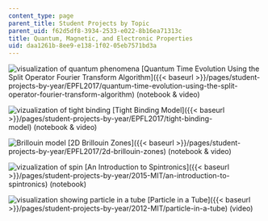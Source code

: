```yaml
---
content_type: page
parent_title: Student Projects by Topic
parent_uid: f62d5df8-3934-2533-e022-8b16ea71313c
title: Quantum, Magnetic, and Electronic Properties
uid: daa1261b-8ee9-e138-1f02-05eb7571bd3a
---
```


![visualization of quantum phenomena](BASEURL_PLACEHOLDER/resources/mitres_3_004f17_25_anon-th) [Quantum Time Evolution Using the Split Operator Fourier Transform Algorithm]({{< baseurl >}}/pages/student-projects-by-year/EPFL2017/quantum-time-evolution-using-the-split-operator-fourier-transform-algorithm)﻿ (notebook & video)

![vizualization of tight binding](BASEURL_PLACEHOLDER/resources/mitres_3_004f17_26_anon-th) [Tight Binding Model]({{< baseurl >}}/pages/student-projects-by-year/EPFL2017/tight-binding-model)﻿ (notebook & video)

![Brillouin model](BASEURL_PLACEHOLDER/resources/mitres_3_004f17_29_ruza-th) [2D Brillouin Zones]({{< baseurl >}}/pages/student-projects-by-year/EPFL2017/2d-brillouin-zones)﻿ (notebook & video)

![vizualization of spin](BASEURL_PLACEHOLDER/resources/mitres_3_004f17_10_anon-th) [An Introduction to Spintronics]({{< baseurl >}}/pages/student-projects-by-year/2015-MIT/an-introduction-to-spintronics) (notebook)

![visualization showing particle in a tube](BASEURL_PLACEHOLDER/resources/mitres_3_004f17_8_yamin-th) [Particle in a Tube]({{< baseurl >}}/pages/student-projects-by-year/2012-MIT/particle-in-a-tube) (video)